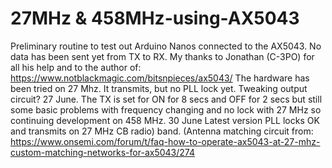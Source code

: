 # 27MHz & 458MHz-using-AX5043
Preliminary routine to test out Arduino Nanos connected to the AX5043. No data has been sent yet from TX to RX. My thanks to Jonathan (C-3PO) for all his help and to the author of:
https://www.notblackmagic.com/bitsnpieces/ax5043/
The hardware has been tried on 27 Mhz. It transmits, but no PLL lock yet. Tweaking output circuit?
27 June. The TX is set for ON for 8 secs and OFF for 2 secs but still some basic problems with frequency changing and no lock with 27 MHz so continuing development on 458 MHz.
30 June Latest version PLL locks OK and transmits on 27  MHz CB radio) band. (Antenna matching circuit from:
https://www.onsemi.com/forum/t/faq-how-to-operate-ax5043-at-27-mhz-custom-matching-networks-for-ax5043/274
